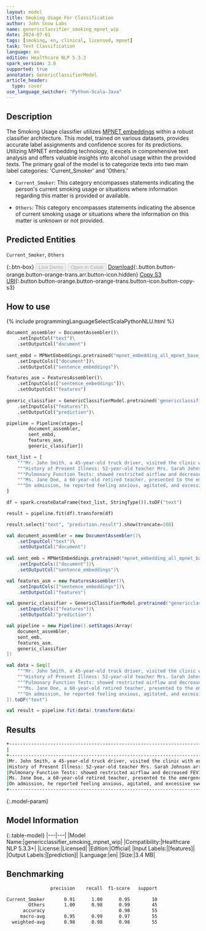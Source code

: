 ```yaml
---
layout: model
title: Smoking Usage For Classification
author: John Snow Labs
name: genericclassifier_smoking_mpnet_wip
date: 2024-07-01
tags: [smoking, en, clinical, licensed, mpnet]
task: Text Classification
language: en
edition: Healthcare NLP 5.3.3
spark_version: 3.0
supported: true
annotator: GenericClassifierModel
article_header:
  type: cover
use_language_switcher: "Python-Scala-Java"
---
```


## Description

The Smoking Usage classifier utilizes [MPNET embeddings](https://sparknlp.org/2023/08/29/mpnet_embedding_all_mpnet_base_v2_by_sentence_transformers_en.html) within a robust classifier architecture.
This model, trained on various datasets, provides accurate label assignments and confidence scores for its predictions. Utilizing MPNET embedding technology, it excels in comprehensive text analysis and offers valuable insights into alcohol usage within the provided texts. The primary goal of the model is to categorize texts into two main label categories: 'Current_Smoker' and 'Others.'

- `Current_Smoker`: This category encompasses statements indicating the person's current smoking usage or situations where information regarding this matter is provided or available.

- `Others`: This category encompasses statements indicating the absence of current smoking usage or situations where the information on this matter is unknown or not provided.

## Predicted Entities

`Current_Smoker`, `Others`

{:.btn-box}
<button class="button button-orange" disabled>Live Demo</button>
<button class="button button-orange" disabled>Open in Colab</button>
[Download](https://s3.amazonaws.com/auxdata.johnsnowlabs.com/clinical/models/genericclassifier_smoking_mpnet_wip_en_5.3.3_3.0_1719842097697.zip){:.button.button-orange.button-orange-trans.arr.button-icon.hidden}
[Copy S3 URI](s3://auxdata.johnsnowlabs.com/clinical/models/genericclassifier_smoking_mpnet_wip_en_5.3.3_3.0_1719842097697.zip){:.button.button-orange.button-orange-trans.button-icon.button-copy-s3}

## How to use



<div class="tabs-box" markdown="1">
{% include programmingLanguageSelectScalaPythonNLU.html %}
  
```python
document_assembler = DocumentAssembler()\
    .setInputCol("text")\
    .setOutputCol("document")
        
sent_embd = MPNetEmbeddings.pretrained("mpnet_embedding_all_mpnet_base_v2_by_sentence_transformers", 'en')\
    .setInputCols(["document"])\
    .setOutputCol("sentence_embeddings")\

features_asm = FeaturesAssembler()\
    .setInputCols(["sentence_embeddings"])\
    .setOutputCol("features")
      
generic_classifier = GenericClassifierModel.pretrained('genericclassifier_smoking_mpnet_wip', 'en', 'clinical/models')\
    .setInputCols("features")\
    .setOutputCol("prediction")\

pipeline = Pipeline(stages=[
        document_assembler,
        sent_embd,
        features_asm,
        generic_classifier])

text_list = [
    """Mr. John Smith, a 45-year-old truck driver, visited the clinic with enduring symptoms of cough and breathlessness, which have progressively worsened over recent months. He denies any significant past medical history, although he is a current smoker, consuming ten cigarettes daily for the last two decades.""",  
    """History of Present Illness: 52-year-old teacher Mrs. Sarah Johnson arrived to the clinic complaining of a chronic cough and dyspnea that had been becoming worse over the previous few months. She is a current smoker, and has smoked for the past 30 years, averaging a pack of cigarettes every day.""",
    """Pulmonary Function Tests: showed restricted airflow and decreased FEV1 and FEV1/FVC ratios, which are indicators of chronic obstructive pulmonary disease (COPD). Diagnosis: Smoking-related chronic obstructive pulmonary disease (COPD)""",
    """Ms. Jane Doe, a 60-year-old retired teacher, presented to the emergency department complaining of severe abdominal pain and vomiting. She has a history of gallstones but has been asymptomatic for years. Currently, she does not smoke or drink alcohol, focusing on a healthy lifestyle.""",
    """On admission, he reported feeling anxious, agitated, and excessive sweating but denied nausea, vomiting, headache, auditory, visual, or tactile hallucinations. The system review was otherwise unfavorable. He denied smoking and using illegal drugs, and he was not taking any medication.""",
]

df = spark.createDataFrame(text_list, StringType()).toDF("text")

result = pipeline.fit(df).transform(df)

result.select("text", "prediction.result").show(truncate=100)
```
```scala
val document_assembler = new DocumentAssembler()\
    .setInputCol("text")\
    .setOutputCol("document")
        
val sent_emb = MPNetEmbeddings.pretrained("mpnet_embedding_all_mpnet_base_v2_by_sentence_transformers", 'en')\
    .setInputCols(["document"])\
    .setOutputCol("sentence_embeddings")\

val features_asm = new FeaturesAssembler()\
    .setInputCols(["sentence_embeddings"])\
    .setOutputCol("features")

val generic_classifier = GenericClassifierModel.pretrained("genericclassifier_smoking_mpnet_wip", 'en', 'clinical/models')\
    .setInputCols(["features"])\
    .setOutputCol("prediction")

val pipeline = new Pipeline().setStages(Array(
    document_assembler,
    sent_emb,
    features_asm,
    generic_classifier    
])

val data = Seq([
    """Mr. John Smith, a 45-year-old truck driver, visited the clinic with enduring symptoms of cough and breathlessness, which have progressively worsened over recent months. He denies any significant past medical history, although he is a current smoker, consuming ten cigarettes daily for the last two decades.""",  
    """History of Present Illness: 52-year-old teacher Mrs. Sarah Johnson arrived to the clinic complaining of a chronic cough and dyspnea that had been becoming worse over the previous few months. She is a current smoker, and has smoked for the past 30 years, averaging a pack of cigarettes every day.""",
    """Pulmonary Function Tests: showed restricted airflow and decreased FEV1 and FEV1/FVC ratios, which are indicators of chronic obstructive pulmonary disease (COPD). Diagnosis: Smoking-related chronic obstructive pulmonary disease (COPD)""",
    """Ms. Jane Doe, a 60-year-old retired teacher, presented to the emergency department complaining of severe abdominal pain and vomiting. She has a history of gallstones but has been asymptomatic for years. Currently, she does not smoke or drink alcohol, focusing on a healthy lifestyle.""",
    """On admission, he reported feeling anxious, agitated, and excessive sweating but denied nausea, vomiting, headache, auditory, visual, or tactile hallucinations. The system review was otherwise unfavorable. He denied smoking and using illegal drugs, and he was not taking any medication.""",
]).toDF("text")

val result = pipeline.fit(data).transform(data)
```
</div>

## Results

```bash
+----------------------------------------------------------------------------------------------------+----------------+
|                                                                                                text|          result|
+----------------------------------------------------------------------------------------------------+----------------+
|Mr. John Smith, a 45-year-old truck driver, visited the clinic with enduring symptoms of cough an...|[Current_Smoker]|
|History of Present Illness: 52-year-old teacher Mrs. Sarah Johnson arrived to the clinic complain...|[Current_Smoker]|
|Pulmonary Function Tests: showed restricted airflow and decreased FEV1 and FEV1/FVC ratios, which...|[Current_Smoker]|
|Ms. Jane Doe, a 60-year-old retired teacher, presented to the emergency department complaining of...|        [Others]|
|On admission, he reported feeling anxious, agitated, and excessive sweating but denied nausea, vo...|        [Others]|
+----------------------------------------------------------------------------------------------------+----------------+
```

{:.model-param}
## Model Information

{:.table-model}
|---|---|
|Model Name:|genericclassifier_smoking_mpnet_wip|
|Compatibility:|Healthcare NLP 5.3.3+|
|License:|Licensed|
|Edition:|Official|
|Input Labels:|[features]|
|Output Labels:|[prediction]|
|Language:|en|
|Size:|3.4 MB|

## Benchmarking

```bash
                precision    recall  f1-score   support

Current_Smoker       0.91      1.00      0.95        10
        Others       1.00      0.98      0.99        45
      accuracy          -         -      0.98        55
     macro-avg       0.95      0.99      0.97        55
  weighted-avg       0.98      0.98      0.98        55
```
